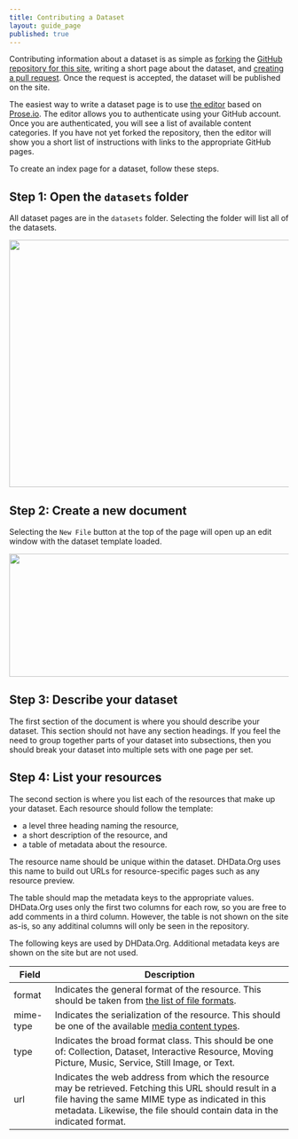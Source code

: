 ```yaml
---
title: Contributing a Dataset
layout: guide_page
published: true
---
```


Contributing information about a dataset is as simple as 
[forking](https://help.github.com/articles/fork-a-repo) the 
[GitHub repository for this site](https://github.com/dhdata/dhdata-site),
writing a short page about the dataset, and
[creating a pull request](https://help.github.com/articles/using-pull-requests).
Once the request is accepted, the dataset will be published on the site.

The easiest way to write a dataset page is to use [the editor](/editor) based on 
[Prose.io](http://prose.io/). The editor allows you to authenticate using your GitHub
account. Once you are authenticated, you will see a list of available content categories. If you have not yet forked the repository, then the editor will show you a short list of instructions with links to the appropriate GitHub pages.

To create an index page for a dataset, follow these steps.

## Step 1: Open the `datasets` folder

All dataset pages are in the `datasets` folder. Selecting the folder will list all of the
datasets.

<div class="text-center">
	<img class="illustration" src="/images/dhdata/datasets/folder-list.png" height="446" width="640" border="0" vspace="0" hspace="0">
</div>

## Step 2: Create a new document

Selecting the `New File` button at the top of the page will open up an edit window with
the dataset template loaded.


<div class="text-center">
	<img src="/images/dhdata/datasets/new-file-button.png" height="222" width="640" border="0" vspace="0" hspace="0" class="illustration">
</div>

## Step 3: Describe your dataset

The first section of the document is where you should describe your dataset. This section
should not have any section headings. If you feel the need to group together parts of
your dataset into subsections, then you should break your dataset into multiple sets with
one page per set.

## Step 4: List your resources

The second section is where you list each of the resources that make up your dataset. Each resource should follow the template: 

- a level three heading naming the resource,
- a short description of the resource, and
- a table of metadata about the resource.

The resource name should be unique within the dataset. DHData.Org uses this name to build
out URLs for resource-specific pages such as any resource preview.

The table should map the metadata keys to the appropriate values. DHData.Org uses only
the first two columns for each row, so you are free to add comments in a third column. 
However, the table is not shown on the site as-is, so any additinal columns will only be 
seen in the repository.

The following keys are used by DHData.Org. Additional metadata keys are shown on the site but are not used.

| Field    | Description |
| -------- | ----------- |
| format | Indicates the general format of the resource. This should be taken from [the list of file formats](./1-file-formats.html). |
| mime-type | Indicates the serialization of the resource. This should be one of the available [media content types](http://www.iana.org/assignments/media-types/media-types.xhtml). |
| type | Indicates the broad format class. This should be one of: Collection, Dataset, Interactive Resource, Moving Picture, Music, Service, Still Image, or Text. |
| url | Indicates the web address from which the resource may be retrieved. Fetching this URL should result in a file having the same MIME type as indicated in this metadata. Likewise, the file should contain data in the indicated format. |
